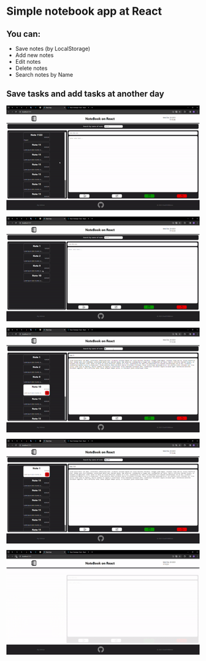 # Simple notebook app at React

## You can:

- Save notes (by LocalStorage)
- Add new notes
- Edit notes
- Delete notes
- Search notes by Name

## Save tasks and add tasks at another day

![alt text](./images/1.gif)

![alt text](./images/2.gif)

![alt text](./images/3.gif)

![alt text](./images/4.gif)

![alt text](./images/5.gif)


